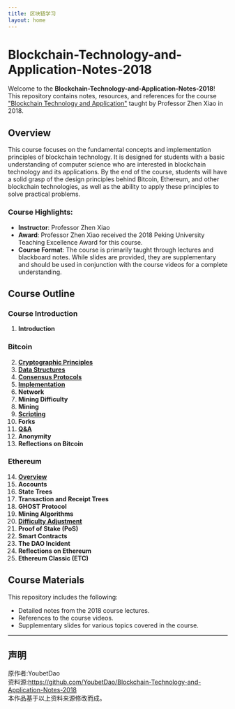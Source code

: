 ```yaml
---
title: 区块链学习
layout: home
---
```


# Blockchain-Technology-and-Application-Notes-2018

Welcome to the **Blockchain-Technology-and-Application-Notes-2018**! This repository contains notes, resources, and references for the course ["Blockchain Technology and Application"](https://www.bilibili.com/video/BV1Vt411X7JF) taught by Professor Zhen Xiao in 2018.

## Overview

This course focuses on the fundamental concepts and implementation principles of blockchain technology. It is designed for students with a basic understanding of computer science who are interested in blockchain technology and its applications. By the end of the course, students will have a solid grasp of the design principles behind Bitcoin, Ethereum, and other blockchain technologies, as well as the ability to apply these principles to solve practical problems.

### Course Highlights:
- **Instructor**: Professor Zhen Xiao
- **Award**: Professor Zhen Xiao received the 2018 Peking University Teaching Excellence Award for this course.
- **Course Format**: The course is primarily taught through lectures and blackboard notes. While slides are provided, they are supplementary and should be used in conjunction with the course videos for a complete understanding.

## Course Outline

### Course Introduction
1. **Introduction**

### Bitcoin
2. **[Cryptographic Principles](./src/BTC/cryptographic-principle.md)**
3. **[Data Structures](./src/BTC/data-structures.md)**
4. **[Consensus Protocols](./src/BTC/consensus-protocols.md)**
5. **[Implementation](./src/BTC/implementation-of-the-bitcoin-system.md)**
6. **Network**
7. **Mining Difficulty**
8. **Mining**
9. **[Scripting](./src/BTC/scripting.md)**
10. **Forks**
11. **[Q&A](./src/BTC/Q&A.md)**
12. **Anonymity**
13. **Reflections on Bitcoin**

### Ethereum
14. **[Overview](./ETH/Overview.md)**
15. **Accounts**
16. **State Trees**
17. **Transaction and Receipt Trees**
18. **GHOST Protocol**
19. **Mining Algorithms**
20. **[Difficulty Adjustment](./src/ETH/difficulty-adjustment.md)**
21. **Proof of Stake (PoS)**
22. **Smart Contracts**
23. **The DAO Incident**
24. **Reflections on Ethereum**
25. **Ethereum Classic (ETC)**

## Course Materials

This repository includes the following:
- Detailed notes from the 2018 course lectures.
- References to the course videos.
- Supplementary slides for various topics covered in the course.

---
## 声明
原作者:YoubetDao  
资料源:https://github.com/YoubetDao/Blockchain-Technology-and-Application-Notes-2018  
本作品基于以上资料来源修改而成。
